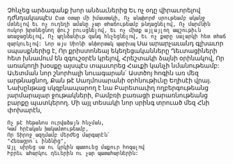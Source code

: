 
Չհնչեց արձագանք խոր անձաւներից
Եւ ոչ օդը վիրաւորելով դժնդակապէս`
Ըստ օտար մի իմաստակի,
Ոչ անախորժ սրութեամբ ականջ մտնելով
Եւ ոչ ուղեղի ամանը չար տհաճութեամբ
թնդացնելով,
Ոչ մարմնին ոսկոր խրտնեցնող փուշ բուսցնելով,
Եւ ոչ միտք այլայլող ապշութիւն առաջացնելով,
Ոչ պղնձանիւթ զանգ հնչեցնելով,
Եւ ոչ քարը սալարկի հետ տհաճ զարկուելով:
Նոր այս Սիոնի անխորտակ պարիսպ`
Սա արարչաւանդ գլխաւոր սպասքներից է,
Որ քրիստոնեայ եկեղեցականները
Ղեւտացիների հետ խնամում են զգուշօրէն
կրելով,
Հրեշտակի ձայնի օրինակով,
Որ առակողի խօսքը այսպէս տպաւորեց
Հաւքի կանչի նմանութեամբ:
Աւետման նոր շնորհալի նուագարան`
Աստծոյ հոգին առ մեզ արթնացնող,
Քան թէ Սաղմոսարանի օրհնութիւնը Եղիսէի
վրայ.
Նախընթաց սկզբնապարող է նա
Բարետաւիղ ողբերգութեանց յարմարալար
ջութակների,
Բամբռի բառացի բարառնութեանց բարքը
պատկերող.
Մի այլ տեսակի նոր սրինգ տրուած մեզ
Հնի փոխարէն,


```
Ոչ թէ հեթանոս ուրվաձայն հնչման,
Կամ հրէական խակամտութեամբ,
Որ Տիրոջ ազդմամբ մերժեց մարգարէն`
"Հեռացրո՛ւ ինձնից",
Այլ սիրեց սա ու կրկին պատուեց մաքուր հոգալով
Իբրեւ ահարկու դեւերին ու չար պատահարներին:
```